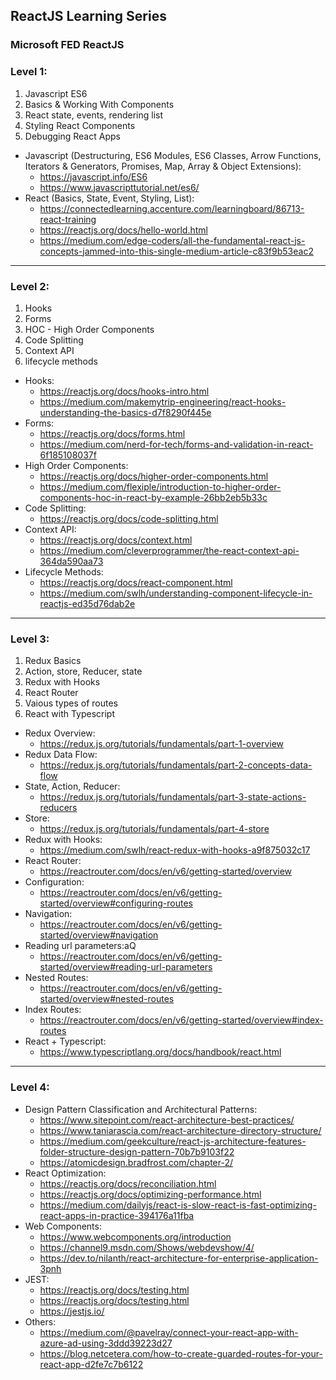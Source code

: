 ## ReactJS Learning Series
### Microsoft FED ReactJS
### Level 1:
1. Javascript ES6
2. Basics & Working With Components
2. React state, events, rendering list
3. Styling React Components
4. Debugging React Apps
- Javascript (Destructuring, ES6 Modules, ES6 Classes, Arrow Functions, Iterators & Generators, Promises, Map, Array & Object Extensions): 
    - https://javascript.info/ES6
    - https://www.javascripttutorial.net/es6/
- React (Basics, State, Event, Styling, List):
    - https://connectedlearning.accenture.com/learningboard/86713-react-training
    - https://reactjs.org/docs/hello-world.html
    - https://medium.com/edge-coders/all-the-fundamental-react-js-concepts-jammed-into-this-single-medium-article-c83f9b53eac2
-----
### Level 2:
1. Hooks
2. Forms
3. HOC - High Order Components
4. Code Splitting
5. Context API
6. lifecycle methods
- Hooks:
    - https://reactjs.org/docs/hooks-intro.html
    - https://medium.com/makemytrip-engineering/react-hooks-understanding-the-basics-d7f8290f445e
- Forms:
    - https://reactjs.org/docs/forms.html
    - https://medium.com/nerd-for-tech/forms-and-validation-in-react-6f185108037f
- High Order Components:
    - https://reactjs.org/docs/higher-order-components.html
    - https://medium.com/flexiple/introduction-to-higher-order-components-hoc-in-react-by-example-26bb2eb5b33c
- Code Splitting:
    - https://reactjs.org/docs/code-splitting.html
- Context API:
    - https://reactjs.org/docs/context.html
    - https://medium.com/cleverprogrammer/the-react-context-api-364da590aa73
- Lifecycle Methods:
    - https://reactjs.org/docs/react-component.html
    - https://medium.com/swlh/understanding-component-lifecycle-in-reactjs-ed35d76dab2e
-----
### Level 3:
1. Redux Basics
2. Action, store, Reducer, state
3. Redux with Hooks
4. React Router
5. Vaious types of routes
6. React with Typescript
- Redux Overview:
    - https://redux.js.org/tutorials/fundamentals/part-1-overview
- Redux Data Flow:
    - https://redux.js.org/tutorials/fundamentals/part-2-concepts-data-flow
- State, Action, Reducer:
    - https://redux.js.org/tutorials/fundamentals/part-3-state-actions-reducers
- Store:
    - https://redux.js.org/tutorials/fundamentals/part-4-store
- Redux with Hooks:
    - https://medium.com/swlh/react-redux-with-hooks-a9f875032c17
- React Router:
    - https://reactrouter.com/docs/en/v6/getting-started/overview
- Configuration:
    - https://reactrouter.com/docs/en/v6/getting-started/overview#configuring-routes
- Navigation:
    - https://reactrouter.com/docs/en/v6/getting-started/overview#navigation
- Reading url parameters:aQ
    - https://reactrouter.com/docs/en/v6/getting-started/overview#reading-url-parameters
- Nested Routes:
    - https://reactrouter.com/docs/en/v6/getting-started/overview#nested-routes
- Index Routes:
    - https://reactrouter.com/docs/en/v6/getting-started/overview#index-routes
- React + Typescript:
    - https://www.typescriptlang.org/docs/handbook/react.html
-----
### Level 4:
- Design Pattern Classification and Architectural Patterns:
    - https://www.sitepoint.com/react-architecture-best-practices/
    - https://www.taniarascia.com/react-architecture-directory-structure/
    - https://medium.com/geekculture/react-js-architecture-features-folder-structure-design-pattern-70b7b9103f22
    - https://atomicdesign.bradfrost.com/chapter-2/
- React Optimization:
    - https://reactjs.org/docs/reconciliation.html
    - https://reactjs.org/docs/optimizing-performance.html
    - https://medium.com/dailyjs/react-is-slow-react-is-fast-optimizing-react-apps-in-practice-394176a11fba
- Web Components:
    - https://www.webcomponents.org/introduction
    - https://channel9.msdn.com/Shows/webdevshow/4/
    - https://dev.to/nilanth/react-architecture-for-enterprise-application-3pnh
- JEST:
    - https://reactjs.org/docs/testing.html
    - https://reactjs.org/docs/testing.html
    - https://jestjs.io/
- Others:
    - https://medium.com/@pavelray/connect-your-react-app-with-azure-ad-using-3ddd39223d27
    - https://blog.netcetera.com/how-to-create-guarded-routes-for-your-react-app-d2fe7c7b6122
